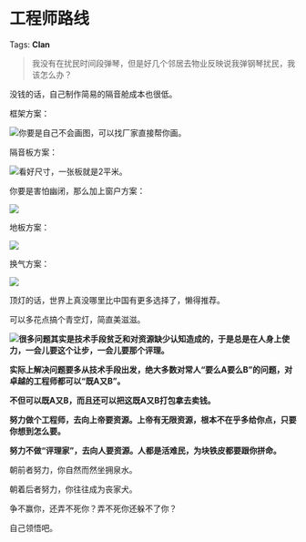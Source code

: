# 工程师路线

Tags: **Clan**

> 我没有在扰民时间段弹琴，但是好几个邻居去物业反映说我弹钢琴扰民，我该怎么办？



没钱的话，自己制作简易的隔音舱成本也很低。

框架方案：

![](https://pic1.zhimg.com/50/v2-1984c62c412b5c5ad76b162c86e7ad48_720w.jpg?source=1940ef5c)你要是自己不会画图，可以找厂家直接帮你画。

  


隔音板方案：

![](https://picx.zhimg.com/50/v2-37cfb3ea14f3669dfe27e80b73b5db19_720w.jpg?source=1940ef5c)看好尺寸，一张板就是2平米。

你要是害怕幽闭，那么加上窗户方案：

![](https://pica.zhimg.com/50/v2-1330b4c7a0b4c19db49ed365fcf8d517_720w.jpg?source=1940ef5c)  


地板方案：

![](https://picx.zhimg.com/50/v2-f91546b4dacc341db206b5c8341f59ec_720w.jpg?source=1940ef5c)  


换气方案：

![](https://picx.zhimg.com/50/v2-1b808fb854210c57be049270c2cb46fb_720w.jpg?source=1940ef5c)  


顶灯的话，世界上真没哪里比中国有更多选择了，懒得推荐。

可以多花点搞个青空灯，简直美滋滋。

![](https://picx.zhimg.com/50/v2-bc21cedd26f81920da083aaf84c98f90_720w.jpg?source=1940ef5c)**很多问题其实是技术手段贫乏和对资源缺少认知造成的，于是总是在人身上使力，一会儿要这个让步，一会儿要那个评理。**

**实际上解决问题要多从技术手段出发，绝大多数对常人“要么A要么B”的问题，对卓越的工程师都可以“既A又B”。**

**不但可以既A又B，而且还可以把这既A又B打包拿去卖钱。**

  


**努力做个工程师，去向上帝要资源。上帝有无限资源，根本不在乎多给你点，只要你想到怎么要。**

**努力不做“评理家”，去向人要资源。人都是活难民，为块铁皮都要跟你拼命。**

  


朝前者努力，你自然而然坐拥泉水。

朝着后者努力，你往往成为丧家犬。

争不赢你，还弄不死你？弄不死你还躲不了你？

  


自己领悟吧。



